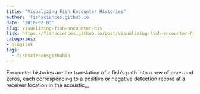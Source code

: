 ```yaml
---
title: "Visualizing Fish Encounter Histories"
author: 'fishsciences.github.io'
date: '2018-02-03'
slug: visualizing-fish-encounter-his
link: https://fishsciences.github.io/post/visualizing-fish-encounter-histories/
categories:
- bloglink
tags:
  - fishsciencesgithubio
---
```


Encounter histories are the translation of a fish’s path into a row of ones and zeros, each corresponding to a positive or negative detection record at a receiver location in the acoustic[... <i class="fas fa-external-link-alt"></i>](https://fishsciences.github.io/post/visualizing-fish-encounter-histories/)

